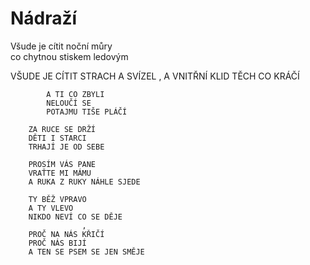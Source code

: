 # Nádraží

Všude je cítit noční můry  
co chytnou stiskem ledovým  



VŠUDE JE CÍTIT
		STRACH A SVÍZEL ,
		A VNITŘNÍ KLID TĚCH CO KRÁČÍ

			A TI CO ZBYLI
			NELOUČÍ SE
			POTAJMU TIŠE PLÁČÍ

		ZA RUCE SE DRŽÍ
		DĚTI I STARCI
		TRHAJÍ JE OD SEBE

		PROSÍM VÁS PANE
		VRAŤTE MI MÁMU
		A RUKA Z RUKY NÁHLE SJEDE

		TY BĚŽ VPRAVO
		A TY VLEVO
		NIKDO NEVÍ CO SE DĚJE
					,
		PROČ NA NÁS KŘIČÍ
		PROČ NÁS BIJÍ
		A TEN SE PSEM SE JEN SMĚJE
